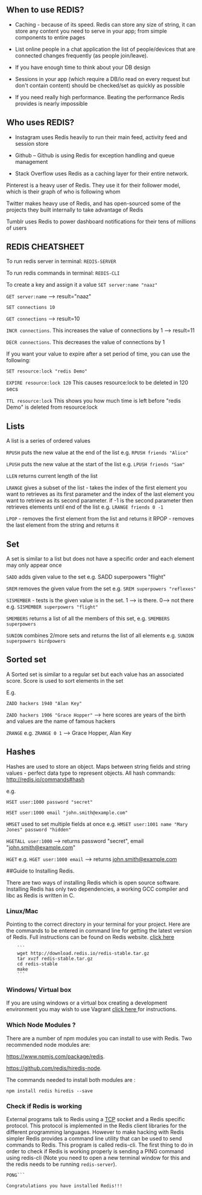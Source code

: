 ## When to use REDIS?

- Caching - because of its speed. Redis can store any size of string, it can store any content you need to serve in your app; from simple components to entire pages

- List online people in a chat application the list of people/devices that are connected changes frequently (as people join/leave).

- If you have enough time to think about your DB design

- Sessions in your app (which require a DB/io read on every request but don't contain content) should be checked/set as quickly as possible

- If you need really high performance. Beating the performance Redis provides is nearly impossible

## Who uses REDIS?

- Instagram uses Redis heavily to run their main feed, activity feed and session store

- Github – Github is using Redis for exception handling and queue management

- Stack Overflow uses Redis as a caching layer for their entire network.

Pinterest is a heavy user of Redis. They use it for their follower model, which is their graph of who is following whom

Twitter makes heavy use of Redis, and has open-sourced some of the projects they built internally to take advantage of Redis

Tumblr uses Redis to power dashboard notifications for their tens of millions of users


## REDIS CHEATSHEET

To run redis server in terminal:
``REDIS-SERVER``

To run redis commands in terminal:
``REDIS-CLI``

To create a key and assign it a value
``SET server:name "naaz"``

``GET server:name`` --> result="naaz"

``SET connections 10``

``GET connections`` --> result=10

``INCR connections``. This increases the value of connections by 1 --> result=11

``DECR connections``. This decreases the value of connections by 1

If you want your value to expire after a set period of time, you can use the following:

``SET resource:lock "redis Demo"``

``EXPIRE resource:lock 120`` This causes resource:lock to be deleted in 120 secs

``TTL resource:lock``
This shows you how much time is left before "redis Demo" is deleted from resource:lock

## Lists
A list is a series of ordered values

``RPUSH``
puts the new value at the end of the list e.g. ``RPUSH friends "Alice"``

``LPUSH`` puts the new value at the start of the list e.g. ``LPUSH friends "Sam"``

``LLEN`` returns current length of the list

``LRANGE`` gives a subset of the list - takes the index of the first element you want to retrieves as its first parameter and the index of the last element you want to retrieve as its second parameter. if -1 is the second parameter then retrieves elements until end of the list e.g. ``LRANGE friends 0 -1``

``LPOP`` - removes the first element from the list and returns it
RPOP - removes the last element from the string and returns it

## Set
A set is similar to a list but does not have a specific order and each element may only appear once

``SADD`` adds given value to the set e.g. SADD superpowers "flight"

``SREM`` removes the given value from the set e.g. ``SREM superpowers "reflexes"``

``SISMEMBER`` - tests is the given value is in the set. 1 --> is there. 0--> not there e.g. ``SISMEMBER superpowers "flight"``

``SMEMBERS`` returns a list of all the members of this set, e.g. ``SMEMBERS superpowers``

``SUNION`` combines 2/more sets and returns the list of all elements e.g. ``SUNION superpowers birdpowers``

## Sorted set
A Sorted set is similar to a regular set but each value has an associated score. Score is used to sort elements in the set

E.g.

``ZADD hackers 1940 "Alan Key"``

``ZADD hackers 1906 "Grace Hopper"`` --> here scores are years of the birth and values are the name of famous hackers

``ZRANGE`` e.g. ``ZRANGE 0 1`` --> Grace Hopper, Alan Key

## Hashes

 Hashes are used to store an object. Maps between string fields and string values - perfect data type to represent objects. All hash commands: http://redis.io/commands#hash

e.g.

``HSET user:1000 password "secret"``

``HSET user:1000 email "john.smith@example.com"``

``HMSET`` used to set multiple fields at once e.g. ``HMSET user:1001 name "Mary Jones" password "hidden"``

``HGETALL user:1000`` --> returns password "secret", email "john.smith@example.com"

``HGET`` e.g. ``HGET user:1000 email`` --> returns john.smith@example.com


##Guide to Installing Redis.

There are two ways of installing Redis which is open source software. 
Installing Redis has only two dependencies, a working GCC compiler and libc as Redis is written in C.

### Linux/Mac

Pointing to the correct directory in your terminal for your project. Here are the commands to be entered in command line for getting the latest version of Redis. Full instructions can be found on Redis website.
[click here](http://redis.io/topics/quickstart)

		```
		wget http://download.redis.io/redis-stable.tar.gz
		tar xvzf redis-stable.tar.gz
		cd redis-stable
		make
		```
		
### Windows/ Virtual box

If you are using windows or a virtual box creating a development environment you may wish to use Vagrant [click here ](https://github.com/docdis/learn-redis) for instructions.

### Which Node Modules ?  

There are a number of npm modules you can install to use with Redis.
Two recommended node modules are:  

https://www.npmjs.com/package/redis.

https://github.com/redis/hiredis-node.

The commands needed to install both modules are : 

```npm install redis hiredis --save```

### Check if Redis is working

External programs talk to Redis using a [TCP](http://searchnetworking.techtarget.com/definition/TCP) socket and a Redis specific protocol. This protocol is implemented in the Redis client libraries for the different programming languages. However to make hacking with Redis simpler Redis provides a command line utility that can be used to send commands to Redis. This program is called redis-cli.
The first thing to do in order to check if Redis is working properly is sending a PING command using redis-cli (Note you need to open a new terminal window for this and the redis needs to be running ```redis-server```).


```$ redis-cli ping
PONG```

Congratulations you have installed Redis!!!

